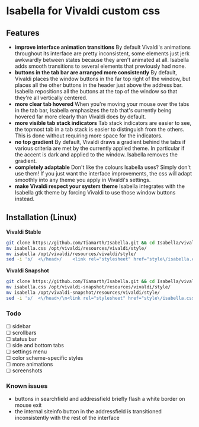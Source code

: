 # Isabella for Vivaldi custom css
## Features
- **improve interface animation transitions** By default Vivaldi's animations throughout its interface are pretty inconsistent, some elements just jerk awkwardly between states because they aren't animated at all. Isabella adds smooth transitions to several elements that previously had none.
- **buttons in the tab bar are arranged more consistently** By default, Vivaldi places the window buttons in the far top right of the window, but places all the other buttons in the header just above the address bar. Isabella repositions all the buttons at the top of the window so that they're all vertically centered.
- **more clear tab hovered** When you're moving your mouse over the tabs in the tab bar, Isabella emphasizes the tab that's currently being hovered far more clearly than Vivaldi does by default. 
- **more visible tab stack indicators** Tab stack indicators are easier to see, the topmost tab in a tab stack is easier to distinguish from the others. This is done without requiring more space for the indicators.
- **no top gradient** By default, Vivaldi draws a gradient behind the tabs if various criteria are met by the currently applied theme. In particular if the accent is dark and applied to the window. Isabella removes the gradient.
- **completely adaptable** Don't like the colours Isabella uses? Simply don't use them! If you just want the interface improvements, the css will adapt smoothly into any theme you apply in Vivaldi's settings.
- **make Vivaldi respect your system theme** Isabella integrates with the Isabella gtk theme by forcing Vivaldi to use those window buttons instead.

## Installation (Linux)
**Vivaldi Stable**
```bash
git clone https://github.com/Tiamarth/Isabella.git && cd Isabella/vivaldi
mv isabella.css /opt/vivaldi/resources/vivaldi/style/
mv isabella /opt/vivaldi/resources/vivaldi/style/
sed -i 's/  <\/head>/    <link rel="stylesheet" href="style\/isabella.css" \/>\n  <\/head>/' "/opt/vivaldi/resources/vivaldi/browser.html"
```
**Vivaldi Snapshot**
```bash
git clone https://github.com/Tiamarth/Isabella.git && cd Isabella/vivaldi
mv isabella.css /opt/vivaldi-snapshot/resources/vivaldi/style/
mv isabella /opt/vivaldi-snapshot/resources/vivaldi/style/
sed -i 's/  <\/head>/\n<link rel="stylesheet" href="style\/isabella.css" \/>\n  <\/head>/' "/opt/vivaldi-snapshot/resources/vivaldi/browser.html"
```

### Todo
&#9744; sidebar  
&#9744; scrollbars  
&#9744; status bar  
&#9744; side and bottom tabs  
&#9744; settings menu  
&#9744; color scheme-specific styles  
&#9744; more animations  
&#9744; screenshots  

### Known issues
- buttons in searchfield and addressfield briefly flash a white border on mouse exit
- the internal siteinfo button in the addressfield is transitioned inconsistently with the rest of the interface

